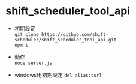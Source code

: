 # shift_scheduler_tool_api

* 初期設定  
`git clone https://github.com/shift-scheduler/shift_scheduler_tool_api.git`  
`npm i`
* 動作  
`node server.js`  

* windows用初期設定
`del alias:curl`
